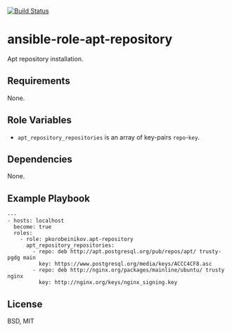[![Build Status](https://travis-ci.org/pkorobeinikov/ansible-role-apt-repository.svg?branch=master)](https://travis-ci.org/pkorobeinikov/ansible-role-apt-repository)

ansible-role-apt-repository
===========================

Apt repository installation.

Requirements
------------

None.

Role Variables
--------------

* `apt_repository_repositories` is an array of key-pairs `repo`-`key`.

Dependencies
------------

None.

Example Playbook
----------------

    ---
    - hosts: localhost
      become: true
      roles:
        - role: pkorobeinikov.apt-repository
          apt_repository_repositories:
            - repo: deb http://apt.postgresql.org/pub/repos/apt/ trusty-pgdg main
              key: https://www.postgresql.org/media/keys/ACCC4CF8.asc
            - repo: deb http://nginx.org/packages/mainline/ubuntu/ trusty nginx
              key: http://nginx.org/keys/nginx_signing.key

License
-------

BSD, MIT
